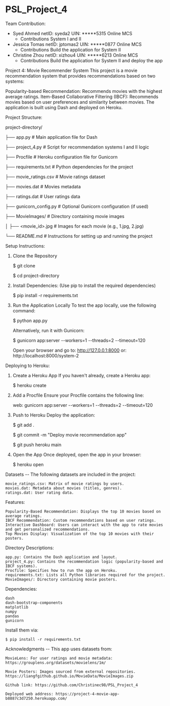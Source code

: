 # PSL_Project_4

Team Contribution:
*   Syed Ahmed         netID: syeda2    UIN: *****5315 Online MCS
    - Contributions     System I and II
*   Jessica Tomas      netID: jptomas2  UIN: *****0877 Online MCS
    - Contributions     Build the application for System II 
*   Christine Zhou     netID: xizhou4   UIN: *****6213 Online MCS
    - Contributions    Build the application for System II  and deploy the app

Project 4: Movie Recommender System
This project is a movie recommendation system that provides recommendations based on two systems:

Popularity-based Recommendation: Recommends movies with the highest average ratings.
Item-Based Collaborative Filtering (IBCF): Recommends movies based on user preferences and similarity between movies.
The application is built using Dash and deployed on Heroku.



Project Structure:

project-directory/

├── app.py                  # Main application file for Dash

├── project_4.py            # Script for recommendation systems I and II logic

├── Procfile                # Heroku configuration file for Gunicorn

├── requirements.txt        # Python dependencies for the project

├── movie_ratings.csv       # Movie ratings dataset

├── movies.dat              # Movies metadata

├── ratings.dat             # User ratings data

├── gunicorn_config.py      # Optional Gunicorn configuration (if used)

├── MovieImages/            # Directory containing movie images

│   ├── <movie_id>.jpg      # Images for each movie (e.g., 1.jpg, 2.jpg)

└── README.md               # Instructions for setting up and running the project

Setup Instructions:

1. Clone the Repository
   
     $ git clone <repository-url>
     
     $ cd project-directory
   
3. Install Dependencies:  (Use pip to install the required dependencies)
   
     $ pip install -r requirements.txt
   
5. Run the Application Locally
   To test the app locally, use the following command:
   
     $ python app.py
   
   Alternatively, run it with Gunicorn:
   
     $ gunicorn app:server --workers=1 --threads=2 --timeout=120
   
   Open your browser and go to:   http://127.0.0.1:8000
                            or:   http://localhost:8000/system-2

Deploying to Heroku:


1. Create a Heroku App
  If you haven't already, create a Heroku app:

    $ heroku create <app-name>
    
2. Add a Procfile
  Ensure your Procfile contains the following line:

    web: gunicorn app:server --workers=1 --threads=2 --timeout=120
  
3. Push to Heroku
  Deploy the application:

    $ git add .
   
    $ git commit -m "Deploy movie recommendation app"
   
    $ git push heroku main
   
4. Open the App
  Once deployed, open the app in your browser:

    $ heroku open
   
   
Datasets -- The following datasets are included in the project:

    movie_ratings.csv: Matrix of movie ratings by users.
    movies.dat: Metadata about movies (titles, genres).
    ratings.dat: User rating data.
    
Features:
    
    Popularity-Based Recommendation: Displays the top 10 movies based on average ratings.
    IBCF Recommendation: Custom recommendations based on user ratings.
    Interactive Dashboard: Users can interact with the app to rate movies and get personalized recommendations.
    Top Movies Display: Visualization of the top 10 movies with their posters.
    
Directory Descriptions:
    
    app.py: Contains the Dash application and layout.
    project_4.py: Contains the recommendation logic (popularity-based and IBCF systems).
    Procfile: Specifies how to run the app on Heroku.
    requirements.txt: Lists all Python libraries required for the project.
    MovieImages/: Directory containing movie posters.
    
Dependencies:

    dash
    dash-bootstrap-components
    matplotlib
    numpy
    pandas
    gunicorn
    
Install them via:

    $ pip install -r requirements.txt


Acknowledgments -- This app uses datasets from:

    MovieLens: For user ratings and movie metadata:  https://grouplens.org/datasets/movielens/1m/
    
    Movie Posters: Images sourced from external repositories. https://liangfgithub.github.io/MovieData/MovieImages.zip 
    
    Github link: https://github.com/Christinec98/PSL_Project_4
    
    Deployed web address: https://project-4-movie-app-b8887c3d7250.herokuapp.com/


